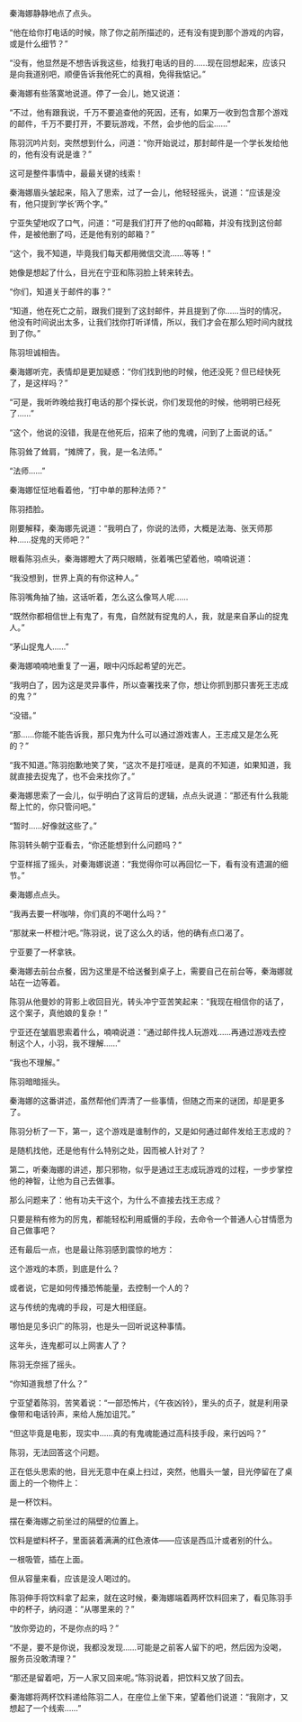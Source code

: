 秦海娜静静地点了点头。

“他在给你打电话的时候，除了你之前所描述的，还有没有提到那个游戏的内容，或是什么细节？”

“没有，他显然是不想告诉我这些，给我打电话的目的……现在回想起来，应该只是向我道别吧，顺便告诉我他死亡的真相，免得我惦记。”

秦海娜有些落寞地说道。停了一会儿，她又说道：

“不过，他有跟我说，千万不要追查他的死因，还有，如果万一收到包含那个游戏的邮件，千万不要打开，不要玩游戏，不然，会步他的后尘……”

陈羽沉吟片刻，突然想到什么，问道：“你开始说过，那封邮件是一个学长发给他的，他有没有说是谁？”

这可是整件事情中，最最关键的线索！

秦海娜眉头皱起来，陷入了思索，过了一会儿，他轻轻摇头，说道：“应该是没有，他只提到‘学长’两个字。”

宁亚失望地叹了口气，问道：“可是我们打开了他的qq邮箱，并没有找到这份邮件，是被他删了吗，还是他有别的邮箱？”

“这个，我不知道，毕竟我们每天都用微信交流……等等！”

她像是想起了什么，目光在宁亚和陈羽脸上转来转去。

“你们，知道关于邮件的事？”

“知道，他在死亡之前，跟我们提到了这封邮件，并且提到了你……当时的情况，他没有时间说出太多，让我们找你打听详情，所以，我们才会在那么短时间内就找到了你。”

陈羽坦诚相告。

秦海娜听完，表情却是更加疑惑：“你们找到他的时候，他还没死？但已经快死了，是这样吗？”

“可是，我听昨晚给我打电话的那个探长说，你们发现他的时候，他明明已经死了……”

“这个，他说的没错，我是在他死后，招来了他的鬼魂，问到了上面说的话。”

陈羽耸了耸肩，“摊牌了，我，是一名法师。”

“法师……”

秦海娜怔怔地看着他，“打中单的那种法师？”

陈羽捂脸。

刚要解释，秦海娜先说道：“我明白了，你说的法师，大概是法海、张天师那种……捉鬼的天师吧？”

眼看陈羽点头，秦海娜瞪大了两只眼睛，张着嘴巴望着他，喃喃说道：

“我没想到，世界上真的有你这种人。”

陈羽嘴角抽了抽，这话听着，怎么这么像骂人呢……

“既然你都相信世上有鬼了，有鬼，自然就有捉鬼的人，我，就是来自茅山的捉鬼人。”

“茅山捉鬼人……”

秦海娜喃喃地重复了一遍，眼中闪烁起希望的光芒。

“我明白了，因为这是灵异事件，所以查署找来了你，想让你抓到那只害死王志成的鬼？”

“没错。”

“那……你能不能告诉我，那只鬼为什么可以通过游戏害人，王志成又是怎么死的？”

“我不知道。”陈羽抱歉地笑了笑，“这次不是打哑谜，是真的不知道，如果知道，我就直接去捉鬼了，也不会来找你了。”

秦海娜思索了一会儿，似乎明白了这背后的逻辑，点点头说道：“那还有什么我能帮上忙的，你只管问吧。”

“暂时……好像就这些了。”

陈羽转头朝宁亚看去，“你还能想到什么问题吗？”

宁亚样摇了摇头，对秦海娜说道：“我觉得你可以再回忆一下，看有没有遗漏的细节。”

秦海娜点点头。

“我再去要一杯咖啡，你们真的不喝什么吗？”

“那就来一杯橙汁吧。”陈羽说，说了这么久的话，他的确有点口渴了。

宁亚要了一杯拿铁。

秦海娜去前台点餐，因为这里是不给送餐到桌子上，需要自己在前台等，秦海娜就站在一边等着。

陈羽从他曼妙的背影上收回目光，转头冲宁亚苦笑起来：“我现在相信你的话了，这个案子，真他娘的复杂！”

宁亚还在皱眉思索着什么，喃喃说道：“通过邮件找人玩游戏……再通过游戏去控制这个人，小羽，我不理解……”

“我也不理解。”

陈羽暗暗摇头。

秦海娜的这番讲述，虽然帮他们弄清了一些事情，但随之而来的谜团，却是更多了。

陈羽分析了一下，第一，这个游戏是谁制作的，又是如何通过邮件发给王志成的？

是随机找他，还是他有什么特别之处，因而被人针对了？

第二，听秦海娜的讲述，那只邪物，似乎是通过王志成玩游戏的过程，一步步掌控他的神智，让他为自己去做事。

那么问题来了：他有功夫干这个，为什么不直接去找王志成？

只要是稍有修为的厉鬼，都能轻松利用威慑的手段，去命令一个普通人心甘情愿为自己做事吧？

还有最后一点，也是最让陈羽感到震惊的地方：

这个游戏的本质，到底是什么？

或者说，它是如何传播恐怖能量，去控制一个人的？

这与传统的鬼魂的手段，可是大相径庭。

哪怕是见多识广的陈羽，也是头一回听说这种事情。

这年头，连鬼都可以上网害人了？

陈羽无奈摇了摇头。

“你知道我想了什么？”

宁亚望着陈羽，苦笑着说：“一部恐怖片，《午夜凶铃》，里头的贞子，就是利用录像带和电话铃声，来给人施加诅咒。”

“但这毕竟是电影，现实中……真的有鬼魂能通过高科技手段，来行凶吗？”

陈羽，无法回答这个问题。

正在低头思索的他，目光无意中在桌上扫过，突然，他眉头一皱，目光停留在了桌面上的一个物件上：

是一杯饮料。

摆在秦海娜之前坐过的隔壁的位置上。

饮料是塑料杯子，里面装着满满的红色液体——应该是西瓜汁或者别的什么。

一根吸管，插在上面。

但从容量来看，应该是没人喝过的。

陈羽伸手将饮料拿了起来，就在这时候，秦海娜端着两杯饮料回来了，看见陈羽手中的杯子，纳闷道：“从哪里来的？”

“放你旁边的，不是你点的吗？”

“不是，要不是你说，我都没发现……可能是之前客人留下的吧，然后因为没喝，服务员没敢清理？”

“那还是留着吧，万一人家又回来呢。”陈羽说着，把饮料又放了回去。

秦海娜将两杯饮料递给陈羽二人，在座位上坐下来，望着他们说道：“我刚才，又想起了一个线索……”
